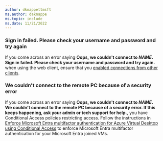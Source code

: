 ```yaml
---
author: dknappettmsft
ms.author: daknappe
ms.topic: include
ms.date: 11/21/2022
---
```


### Sign in failed. Please check your username and password and try again

If you come across an error saying **Oops, we couldn't connect to *NAME*. Sign in failed. Please check your username and password and try again.** when using the web client, ensure that you [enabled connections from other clients](/entra/identity/devices/howto-vm-sign-in-azure-ad-windows#connect-using-the-other-clients).

### We couldn't connect to the remote PC because of a security error

If you come across an error saying **Oops, we couldn't connect to *NAME*. We couldn't connect to the remote PC because of a security error. If this keeps happening, ask your admin or tech support for help.**, you have Conditional Access policies restricting access. Follow the instructions in [Enforce Microsoft Entra multifactor authentication for Azure Virtual Desktop using Conditional Access](/azure/virtual-desktop/set-up-mfa?tabs=avd#azure-ad-joined-session-host-vms#azure-ad-joined-session-host-vms) to enforce Microsoft Entra multifactor authentication for your Microsoft Entra joined VMs.
